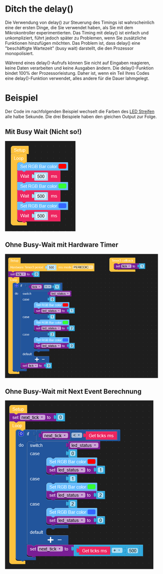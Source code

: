 #  Ditch the delay()

Die Verwendung von delay() zur Steuerung des Timings ist wahrscheinlich eine der ersten Dinge, die Sie verwendet haben, als Sie mit dem Mikrokontroller experimentierten. Das Timing mit delay() ist einfach und unkompliziert, führt jedoch später zu Problemen, wenn Sie zusätzliche Funktionen hinzufügen möchten. Das Problem ist, dass delay() eine "beschäftigte Wartezeit" (busy wait) darstellt, die den Prozessor monopolisiert.

Während eines delay()-Aufrufs können Sie nicht auf Eingaben reagieren, keine Daten verarbeiten und keine Ausgaben ändern. Die delay()-Funktion bindet 100% der Prozessorleistung. Daher ist, wenn ein Teil Ihres Codes eine delay()-Funktion verwendet, alles andere für die Dauer lahmgelegt.

# Beispiel

Der Code im nachfolgenden Beispiel wechselt die Farben des [LED Streifen](https://shop.m5stack.com/products/m5go-battery-bottom2-for-core2-only) alle halbe Sekunde. Die drei Beispiele haben den gleichen Output zur Folge. 

## Mit Busy Wait (Nicht so!)

![FlowUI Beispiel mit Busy Wait](images/busywait_example1.PNG)

## Ohne Busy-Wait mit Hardware Timer

![FlowUI Beispiel ohne Busy Wait 1](images/busywait_example2.PNG)

## Ohne Busy-Wait mit Next Event Berechnung

![FlowUI Beispiel ohne Busy Wait 1](images/busywait_example3.PNG)